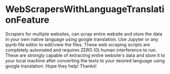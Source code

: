 # WebScrapersWithLanguageTranslationFeature
Scrapers for multiple websites, can scrap entire website and store the data in your own native language using google translation.
Use Jupyter or any ipynb file editor to edit/view the files.
These web scraping scripts are completely automated and requires ZERO (0) human interference to run.
These are strongly capable of extracting entire website's data and store it to your local machine after converting the texts to your desired language using google translation.
Hope they help!
Thanks!
